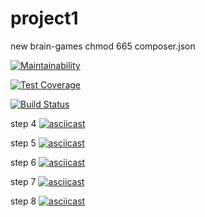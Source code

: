 # project1
new brain-games
chmod 665 composer.json

[![Maintainability](https://api.codeclimate.com/v1/badges/a99a88d28ad37a79dbf6/maintainability)](https://codeclimate.com/github/rhanmar/php-project-lvl1/maintainability)

[![Test Coverage](https://api.codeclimate.com/v1/badges/a99a88d28ad37a79dbf6/test_coverage)](https://codeclimate.com/github/rhanmar/php-project-lvl1/test_coverage)

[![Build Status](https://travis-ci.org/rhanmar/php-project-lvl1.svg?branch=master)](https://travis-ci.org/rhanmar/php-project-lvl1)

step 4
[![asciicast](https://asciinema.org/a/W3zmxobTvgv9D6zE4nXC6t4gy.svg)](https://asciinema.org/a/W3zmxobTvgv9D6zE4nXC6t4gy)

step 5
[![asciicast](https://asciinema.org/a/1CP6GmhGONUoyItZHlOsMHwrL.svg)](https://asciinema.org/a/1CP6GmhGONUoyItZHlOsMHwrL)

step 6
[![asciicast](https://asciinema.org/a/mUVMgb9bokv9NeewUadKpJqXC.svg)](https://asciinema.org/a/mUVMgb9bokv9NeewUadKpJqXC)

step 7
[![asciicast](https://asciinema.org/a/8R8YjaZ7iXRWTSzGiMGjR20hO.svg)](https://asciinema.org/a/8R8YjaZ7iXRWTSzGiMGjR20hO)

step 8
[![asciicast](https://asciinema.org/a/DjvmDVAeUk0mCFiTvitu1RF9u.svg)](https://asciinema.org/a/DjvmDVAeUk0mCFiTvitu1RF9u)

